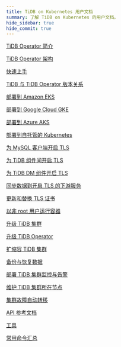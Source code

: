 ```yaml
---
title: TiDB on Kubernetes 用户文档
summary: 了解 TiDB on Kubernetes 的用户文档。
hide_sidebar: true
hide_commit: true
---
```


<LearningPathContainer platform="tidb-operator" title="TiDB on Kubernetes" subTitle="使用 PingCAP 提供的 TiDB Operator，你可以在公有云或自托管的 Kubernetes 集群上自动运维 TiDB 集群，实现 TiDB 在 Kubernetes 上的无缝运行。">

<LearningPath label="了解" icon="cloud1">

[TiDB Operator 简介](https://docs.pingcap.com/zh/tidb-in-kubernetes/v1.6/tidb-operator-overview)

[TiDB Operator 架构](https://docs.pingcap.com/zh/tidb-in-kubernetes/v1.6/architecture)

[快速上手](https://docs.pingcap.com/zh/tidb-in-kubernetes/v1.6/get-started)

[TiDB 与 TiDB Operator 版本关系](https://docs.pingcap.com/zh/tidb-in-kubernetes/v1.6/tidb-operator-overview)

</LearningPath>

<LearningPath label="部署" icon="deploy">

[部署到 Amazon EKS](https://docs.pingcap.com/zh/tidb-in-kubernetes/v1.6/deploy-on-aws-eks)

[部署到 Google Cloud GKE](https://docs.pingcap.com/zh/tidb-in-kubernetes/v1.6/deploy-on-gcp-gke)

[部署到 Azure AKS](https://docs.pingcap.com/zh/tidb-in-kubernetes/v1.6/deploy-on-azure-aks)

[部署到自托管的 Kubernetes](https://docs.pingcap.com/zh/tidb-in-kubernetes/v1.6/prerequisites)

</LearningPath>

<LearningPath label="安全" icon="cloud3">

[为 MySQL 客户端开启 TLS](https://docs.pingcap.com/zh/tidb-in-kubernetes/v1.6/enable-tls-for-mysql-client)

[为 TiDB 组件间开启 TLS](https://docs.pingcap.com/zh/tidb-in-kubernetes/v1.6/enable-tls-between-components)

[为 TiDB DM 组件开启 TLS](https://docs.pingcap.com/zh/tidb-in-kubernetes/v1.6/enable-tls-for-dm)

[同步数据到开启 TLS 的下游服务](https://docs.pingcap.com/zh/tidb-in-kubernetes/v1.6/enable-tls-for-ticdc-sink)

[更新和替换 TLS 证书](https://docs.pingcap.com/zh/tidb-in-kubernetes/v1.6/renew-tls-certificate)

[以非 root 用户运行容器](https://docs.pingcap.com/zh/tidb-in-kubernetes/v1.6/containers-run-as-non-root-user)

</LearningPath>

<LearningPath label="运维" icon="maintain">

[升级 TiDB 集群](https://docs.pingcap.com/zh/tidb-in-kubernetes/v1.6/upgrade-a-tidb-cluster)

[升级 TiDB Operator](https://docs.pingcap.com/zh/tidb-in-kubernetes/v1.6/upgrade-tidb-operator)

[扩缩容 TiDB 集群](https://docs.pingcap.com/zh/tidb-in-kubernetes/v1.6/scale-a-tidb-cluster)

[备份与恢复数据](https://docs.pingcap.com/zh/tidb-in-kubernetes/v1.6/backup-restore-overview)

[部署 TiDB 集群监控与告警](https://docs.pingcap.com/zh/tidb-in-kubernetes/v1.6/monitor-a-tidb-cluster)

[维护 TiDB 集群所在节点](https://docs.pingcap.com/zh/tidb-in-kubernetes/v1.6/maintain-a-kubernetes-node)

[集群故障自动转移](https://docs.pingcap.com/zh/tidb-in-kubernetes/v1.6/use-auto-failover)

</LearningPath>

<LearningPath label="参考" icon="cloud-dev">

[API 参考文档](<https://github.com/pingcap/tidb-operator/blob/v1.6.3/docs/api-references/docs.md>)

[工具](https://docs.pingcap.com/zh/tidb-in-kubernetes/v1.6/tidb-toolkit)

[常用命令汇总](https://docs.pingcap.com/zh/tidb-in-kubernetes/v1.6/cheat-sheet)

</LearningPath>

</LearningPathContainer>
